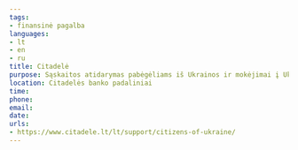 ```yaml
---
tags:
- finansinė pagalba
languages:
- lt
- en
- ru
title: Citadelė
purpose: Sąskaitos atidarymas pabėgėliams iš Ukrainos ir mokėjimai į Ukrainos sąskaitas – nemokamai
location: Citadelės banko padaliniai
time: 
phone: 
email: 
date: 
urls:
- https://www.citadele.lt/lt/support/citizens-of-ukraine/
---
```

